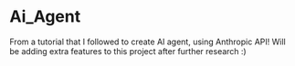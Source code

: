 # Ai_Agent
From a tutorial that I followed to create AI agent, using Anthropic API!
Will be adding extra features to this project after further research :)